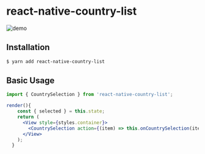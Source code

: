 # react-native-country-list

![demo](https://github.com/subinspathilettu/react-native-country-list/blob/master/demo.png)

## Installation

```bash
$ yarn add react-native-country-list
```

## Basic Usage

```jsx
import { CountrySelection } from 'react-native-country-list';

render(){
    const { selected } = this.state;
    return (
      <View style={styles.container}>
        <CountrySelection action={(item) => this.onCountrySelection(item)} selected={selected}/>
      </View>
    );
  }
  ```
